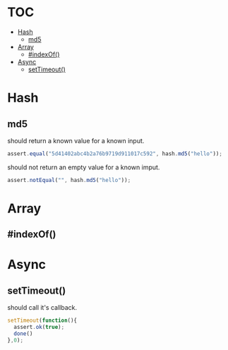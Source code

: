 # TOC
   - [Hash](#hash)
     - [md5](#hash-md5)
   - [Array](#array)
     - [#indexOf()](#array-indexof)
   - [Async](#async)
     - [setTimeout()](#async-settimeout)
<a name=""></a>
 
<a name="hash"></a>
# Hash
<a name="hash-md5"></a>
## md5
should return a known value for a known input.

```js
assert.equal("5d41402abc4b2a76b9719d911017c592", hash.md5("hello"));
```

should not return an empty value for a known imput.

```js
assert.notEqual("", hash.md5("hello"));
```

<a name="array"></a>
# Array
<a name="array-indexof"></a>
## #indexOf()
<a name="async"></a>
# Async
<a name="async-settimeout"></a>
## setTimeout()
should call it's callback.

```js
setTimeout(function(){
  assert.ok(true);
  done()
},0);
```

